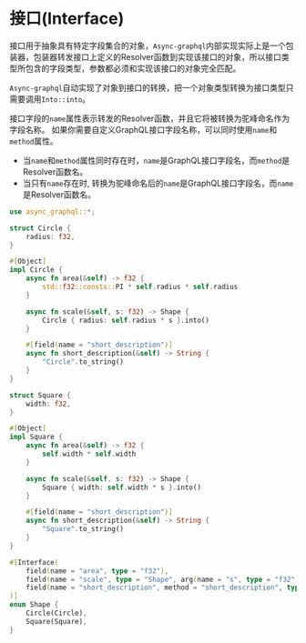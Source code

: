 # 接口(Interface)

接口用于抽象具有特定字段集合的对象，`Async-graphql`内部实现实际上是一个包装器，包装器转发接口上定义的Resolver函数到实现该接口的对象，所以接口类型所包含的字段类型，参数都必须和实现该接口的对象完全匹配。

`Async-graphql`自动实现了对象到接口的转换，把一个对象类型转换为接口类型只需要调用`Into::into`。

接口字段的`name`属性表示转发的Resolver函数，并且它将被转换为驼峰命名作为字段名称。
如果你需要自定义GraphQL接口字段名称，可以同时使用`name`和`method`属性。

- 当`name`和`method`属性同时存在时，`name`是GraphQL接口字段名，而`method`是Resolver函数名。
- 当只有`name`存在时, 转换为驼峰命名后的`name`是GraphQL接口字段名，而`name`是Resolver函数名。


```rust
use async_graphql::*;

struct Circle {
    radius: f32,
}

#[Object]
impl Circle {
    async fn area(&self) -> f32 {
        std::f32::consts::PI * self.radius * self.radius
    }

    async fn scale(&self, s: f32) -> Shape {
        Circle { radius: self.radius * s }.into()
    }

    #[field(name = "short_description")]
    async fn short_description(&self) -> String {
        "Circle".to_string()
    }
}

struct Square {
    width: f32,
}

#[Object]
impl Square {
    async fn area(&self) -> f32 {
        self.width * self.width
    }

    async fn scale(&self, s: f32) -> Shape {
        Square { width: self.width * s }.into()
    }

    #[field(name = "short_description")]
    async fn short_description(&self) -> String {
        "Square".to_string()
    }
}

#[Interface(
    field(name = "area", type = "f32"),
    field(name = "scale", type = "Shape", arg(name = "s", type = "f32"))
    field(name = "short_description", method = "short_description", type = "String")
)]
enum Shape {
    Circle(Circle),
    Square(Square),
}
```
